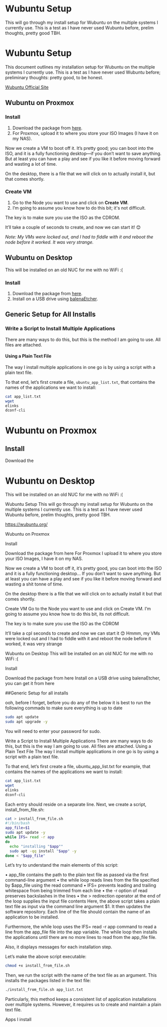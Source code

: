 # Wubuntu Setup
This will go through my install setup for Wubuntu on the multiple systems I currently use.
This is a test as I have never used Wubuntu before, prelim thoughts, pretty good TBH.

# Wubuntu Setup

This document outlines my installation setup for Wubuntu on the multiple systems I currently use. This is a test as I have never used Wubuntu before; preliminary thoughts: pretty good, to be honest.

[Wubuntu Official Site](https://wubuntu.org/)

## Wubuntu on Proxmox

### Install

1. Download the package from [here](https://wubuntu.org/).
2. For Proxmox, upload it to where you store your ISO Images (I have it on my NAS).

Now we create a VM to boot off it. It’s pretty good; you can boot into the ISO, and it is a fully functioning desktop—if you don’t want to save anything. But at least you can have a play and see if you like it before moving forward and wasting a lot of time.

On the desktop, there is a file that we will click on to actually install it, but that comes shortly.

### Create VM

1. Go to the Node you want to use and click on **Create VM**.
2. I’m going to assume you know how to do this bit; it's not difficult.

The key is to make sure you use the ISO as the CDROM.

It’ll take a couple of seconds to create, and now we can start it! 😊

*Note: My VMs were locked out, and I had to fiddle with it and reboot the node before it worked. It was very strange.*

## Wubuntu on Desktop

This will be installed on an old NUC for me with no WiFi :(

### Install

1. Download the package from [here](https://wubuntu.org/).
2. Install on a USB drive using [balenaEtcher](https://www.balena.io/etcher/).

## Generic Setup for All Installs

### Write a Script to Install Multiple Applications

There are many ways to do this, but this is the method I am going to use. All files are attached.

#### Using a Plain Text File

The way I install multiple applications in one go is by using a script with a plain text file.

To that end, let’s first create a file, `ubuntu_app_list.txt`, that contains the names of the applications we want to install:

```bash
cat app_list.txt
wget
elinks
dconf-cli
```
# Wubuntu on Proxmox

## Install

Download the 
# Wubuntu on Desktop
This will be installed on an old NUC for me with no WiFi :(

Wubuntu Setup
This will go through my install setup for Wubuntu on the multiple systems I currently use.
This is a test as I have never used Wubuntu before, prelim thoughts, pretty good TBH.

https://wubuntu.org/

Wubuntu on Proxmox

Install

Download the package from here
For Proxmox I upload it to where you store your ISO Images, I have it on my NAS.

Now we create a VM to boot off it, it’s pretty good, you can boot into the ISO and it is a fully functioning desktop… If you don’t want to save anything.  But at least you can have a play and see if you like it before moving forward and wasting a shit tonne of time.

On the desktop there is a file that we will click on to actually install it but that comes shortly.

Create VM
Go to the Node you want to use and click on Create VM.
I’m going to assume you know how to do this bit, its not difficult.

The key is to make sure you use the ISO as the CDROM

 

It’ll take a cpl seconds to create and now we can start it 😊
Hmmm, my VMs were locked out and I had to fiddle with it and reboot the node before it worked, it was very strange


Wubuntu on Desktop
This will be installed on an old NUC for me with no WiFi :(

Install

Download the package from here
Install on a USB drive using balenaEtcher, you can get it from here





##Generic Setup for all installs

ooh, before I forget, before you do any of the below it is best to run the following commads to make sure everything is up to date
```bash
sudo apt update
sudo apt upgrade -y
```
You will need to enter your password for sudo.

Write a Script to Install Multiple Applications
There are many ways to do this, but this is the way I am going to use.  All files are attached.
Using a Plain Text File
The way I install multiple applications in one go is by using a script with a plain text file.

To that end, let’s first create a file, ubuntu_app_list.txt for example, that contains the names of the applications we want to install:
```bash
cat app_list.txt
wget
elinks
dconf-cli
```
Each entry should reside on a separate line. Next, we create a script, install_from_file.sh:
```bash
cat > install_from_file.sh
#!/bin/bash
app_file=$1
sudo apt update -y
while IFS= read -r app
do
  echo "installing "$app""
  sudo apt -qq install "$app" -y
done < "$app_file"
```
Let’s try to understand the main elements of this script:

•	app_file contains the path to the plain text file as passed via the first command-line argument
•	the while loop reads lines from the file specified by $app_file using the read command
•	IFS= prevents leading and trailing whitespace from being trimmed from each line
•	the -r option of read preserves backslashes in the lines
•	the > redirection operator at the end of the loop supplies the input file contents
Here, the above script takes a plain text file as input via the command line argument $1.  It then updates the software repository. Each line of the file should contain the name of an application to be installed.

Furthermore, the while loop uses the IFS= read -r app command to read a line from the app_file file into the app variable. The while loop then installs the applications until there are no more lines to read from the app_file file.

Also, it displays messages for each installation step.

Let’s make the above script executable:
```bash
chmod +x install_from_file.sh
```
Then, we run the script with the name of the text file as an argument. This installs the packages listed in the text file:
```bash
./install_from_file.sh app_list.txt
```
Particularly, this method keeps a consistent list of application installations over multiple systems. However, it requires us to create and maintain a plain text file.




Apps I install

